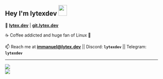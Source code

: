 <h2>Hey I'm lytexdev <img height="35px" src="https://raw.githubusercontent.com/MartinHeinz/MartinHeinz/master/wave.gif" width="28px"/></h2>

🔺 **<a href="https://lytex.dev" target="_blank">lytex.dev</a>** | **<a href="https://git.lytex.dev" target="_blank">git.lytex.dev</a>**

☕ Coffee addicted and huge fan of Linux 🐧

📫 Reach me at **immanuel@lytex.dev** || Discord: **`lytexdev`** || Telegram: **`lytexdev`**

----------------------------------

![](https://github-readme-streak-stats.herokuapp.com/?user=lytexdev&theme=dark&hide_border=false)<br/>
![](https://github-readme-stats.vercel.app/api/top-langs/?username=lytexdev&theme=dark&hide_border=false&include_all_commits=false&count_private=false&layout=compact)
